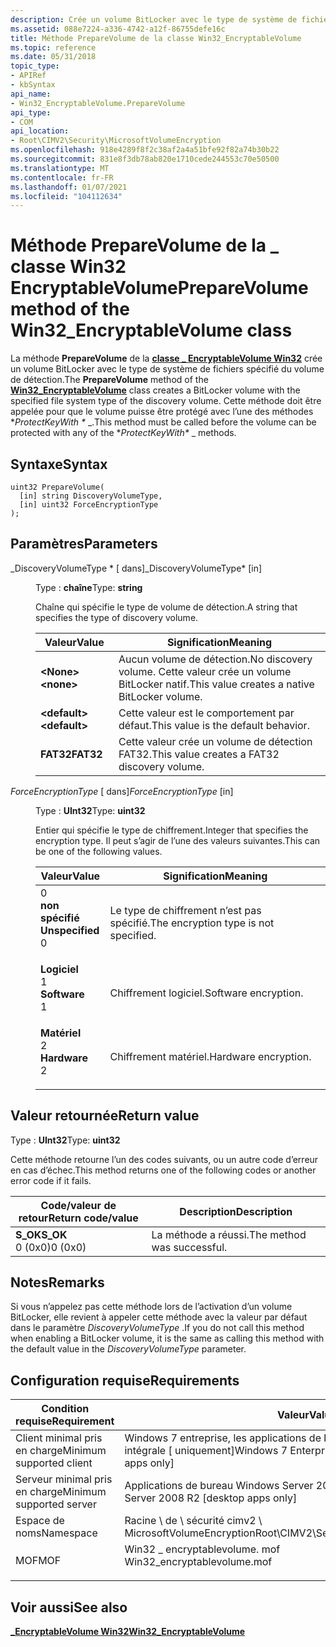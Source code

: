 ```yaml
---
description: Crée un volume BitLocker avec le type de système de fichiers spécifié du volume de détection.
ms.assetid: 088e7224-a336-4742-a12f-86755defe16c
title: Méthode PrepareVolume de la classe Win32_EncryptableVolume
ms.topic: reference
ms.date: 05/31/2018
topic_type:
- APIRef
- kbSyntax
api_name:
- Win32_EncryptableVolume.PrepareVolume
api_type:
- COM
api_location:
- Root\CIMV2\Security\MicrosoftVolumeEncryption
ms.openlocfilehash: 918e4289f8f2c38af2a4a51bfe92f82a74b30b22
ms.sourcegitcommit: 831e8f3db78ab820e1710cede244553c70e50500
ms.translationtype: MT
ms.contentlocale: fr-FR
ms.lasthandoff: 01/07/2021
ms.locfileid: "104112634"
---
```

# <a name="preparevolume-method-of-the-win32_encryptablevolume-class"></a><span data-ttu-id="1c0d4-103">Méthode PrepareVolume de la \_ classe Win32 EncryptableVolume</span><span class="sxs-lookup"><span data-stu-id="1c0d4-103">PrepareVolume method of the Win32\_EncryptableVolume class</span></span>

<span data-ttu-id="1c0d4-104">La méthode **PrepareVolume** de la [**classe \_ EncryptableVolume Win32**](win32-encryptablevolume.md) crée un volume BitLocker avec le type de système de fichiers spécifié du volume de détection.</span><span class="sxs-lookup"><span data-stu-id="1c0d4-104">The **PrepareVolume** method of the [**Win32\_EncryptableVolume**](win32-encryptablevolume.md) class creates a BitLocker volume with the specified file system type of the discovery volume.</span></span> <span data-ttu-id="1c0d4-105">Cette méthode doit être appelée pour que le volume puisse être protégé avec l’une des méthodes \**ProtectKeyWith \** _.</span><span class="sxs-lookup"><span data-stu-id="1c0d4-105">This method must be called before the volume can be protected with any of the \**ProtectKeyWith\** _ methods.</span></span>

## <a name="syntax"></a><span data-ttu-id="1c0d4-106">Syntaxe</span><span class="sxs-lookup"><span data-stu-id="1c0d4-106">Syntax</span></span>

```mof
uint32 PrepareVolume(
  [in] string DiscoveryVolumeType,
  [in] uint32 ForceEncryptionType
);
```

## <a name="parameters"></a><span data-ttu-id="1c0d4-107">Paramètres</span><span class="sxs-lookup"><span data-stu-id="1c0d4-107">Parameters</span></span>

<dl> <dt>

<span data-ttu-id="1c0d4-108">_DiscoveryVolumeType \* \[ dans\]</span><span class="sxs-lookup"><span data-stu-id="1c0d4-108">_DiscoveryVolumeType\* \[in\]</span></span>
</dt> <dd>

<span data-ttu-id="1c0d4-109">Type : **chaîne**</span><span class="sxs-lookup"><span data-stu-id="1c0d4-109">Type: **string**</span></span>

<span data-ttu-id="1c0d4-110">Chaîne qui spécifie le type de volume de détection.</span><span class="sxs-lookup"><span data-stu-id="1c0d4-110">A string that specifies the type of discovery volume.</span></span>

| <span data-ttu-id="1c0d4-111">Valeur</span><span class="sxs-lookup"><span data-stu-id="1c0d4-111">Value</span></span>               | <span data-ttu-id="1c0d4-112">Signification</span><span class="sxs-lookup"><span data-stu-id="1c0d4-112">Meaning</span></span>                                                            |
|---------------------|--------------------------------------------------------------------|
| <span data-ttu-id="1c0d4-113">**&lt;None&gt;**</span><span class="sxs-lookup"><span data-stu-id="1c0d4-113">**&lt;none&gt;**</span></span>    | <span data-ttu-id="1c0d4-114">Aucun volume de détection.</span><span class="sxs-lookup"><span data-stu-id="1c0d4-114">No discovery volume.</span></span> <span data-ttu-id="1c0d4-115">Cette valeur crée un volume BitLocker natif.</span><span class="sxs-lookup"><span data-stu-id="1c0d4-115">This value creates a native BitLocker volume.</span></span> |
| <span data-ttu-id="1c0d4-116">**&lt;default&gt;**</span><span class="sxs-lookup"><span data-stu-id="1c0d4-116">**&lt;default&gt;**</span></span> | <span data-ttu-id="1c0d4-117">Cette valeur est le comportement par défaut.</span><span class="sxs-lookup"><span data-stu-id="1c0d4-117">This value is the default behavior.</span></span>                                |
| <span data-ttu-id="1c0d4-118">**FAT32**</span><span class="sxs-lookup"><span data-stu-id="1c0d4-118">**FAT32**</span></span>           | <span data-ttu-id="1c0d4-119">Cette valeur crée un volume de détection FAT32.</span><span class="sxs-lookup"><span data-stu-id="1c0d4-119">This value creates a FAT32 discovery volume.</span></span>                       |

</dd> <dt>

<span data-ttu-id="1c0d4-120">*ForceEncryptionType* \[ dans\]</span><span class="sxs-lookup"><span data-stu-id="1c0d4-120">*ForceEncryptionType* \[in\]</span></span>
</dt> <dd>

<span data-ttu-id="1c0d4-121">Type : **UInt32**</span><span class="sxs-lookup"><span data-stu-id="1c0d4-121">Type: **uint32**</span></span>

<span data-ttu-id="1c0d4-122">Entier qui spécifie le type de chiffrement.</span><span class="sxs-lookup"><span data-stu-id="1c0d4-122">Integer that specifies the encryption type.</span></span> <span data-ttu-id="1c0d4-123">Il peut s’agir de l’une des valeurs suivantes.</span><span class="sxs-lookup"><span data-stu-id="1c0d4-123">This can be one of the following values.</span></span>

| <span data-ttu-id="1c0d4-124">Valeur</span><span class="sxs-lookup"><span data-stu-id="1c0d4-124">Value</span></span>                                                                                                                                                                                                                                       | <span data-ttu-id="1c0d4-125">Signification</span><span class="sxs-lookup"><span data-stu-id="1c0d4-125">Meaning</span></span>                                          |
|---------------------------------------------------------------------------------------------------------------------------------------------------------------------------------------------------------------------------------------------|--------------------------------------------------|
| <span id="Unspecified"></span><span id="unspecified"></span><span id="UNSPECIFIED"></span><dl> <span data-ttu-id="1c0d4-126"><dt>0</dt> <dt>**non spécifié**</dt></span><span class="sxs-lookup"><span data-stu-id="1c0d4-126"><dt>**Unspecified**</dt> <dt>0</dt></span></span> </dl> | <span data-ttu-id="1c0d4-127">Le type de chiffrement n’est pas spécifié.</span><span class="sxs-lookup"><span data-stu-id="1c0d4-127">The encryption type is not specified.</span></span><br/> |
| <span id="Software"></span><span id="software"></span><span id="SOFTWARE"></span><dl> <span data-ttu-id="1c0d4-128"><dt>**Logiciel**</dt> <dt>1</dt></span><span class="sxs-lookup"><span data-stu-id="1c0d4-128"><dt>**Software**</dt> <dt>1</dt></span></span> </dl>             | <span data-ttu-id="1c0d4-129">Chiffrement logiciel.</span><span class="sxs-lookup"><span data-stu-id="1c0d4-129">Software encryption.</span></span><br/>                  |
| <span id="Hardware"></span><span id="hardware"></span><span id="HARDWARE"></span><dl> <span data-ttu-id="1c0d4-130"><dt>**Matériel**</dt> <dt>2</dt></span><span class="sxs-lookup"><span data-stu-id="1c0d4-130"><dt>**Hardware**</dt> <dt>2</dt></span></span> </dl>             | <span data-ttu-id="1c0d4-131">Chiffrement matériel.</span><span class="sxs-lookup"><span data-stu-id="1c0d4-131">Hardware encryption.</span></span><br/>                  |

</dd> </dl>

## <a name="return-value"></a><span data-ttu-id="1c0d4-132">Valeur retournée</span><span class="sxs-lookup"><span data-stu-id="1c0d4-132">Return value</span></span>

<span data-ttu-id="1c0d4-133">Type : **UInt32**</span><span class="sxs-lookup"><span data-stu-id="1c0d4-133">Type: **uint32**</span></span>

<span data-ttu-id="1c0d4-134">Cette méthode retourne l’un des codes suivants, ou un autre code d’erreur en cas d’échec.</span><span class="sxs-lookup"><span data-stu-id="1c0d4-134">This method returns one of the following codes or another error code if it fails.</span></span>

| <span data-ttu-id="1c0d4-135">Code/valeur de retour</span><span class="sxs-lookup"><span data-stu-id="1c0d4-135">Return code/value</span></span>      | <span data-ttu-id="1c0d4-136">Description</span><span class="sxs-lookup"><span data-stu-id="1c0d4-136">Description</span></span>                     |
|------------------------|---------------------------------|
| <span data-ttu-id="1c0d4-137">**S_OK**</span><span class="sxs-lookup"><span data-stu-id="1c0d4-137">**S_OK**</span></span> <br/> <span data-ttu-id="1c0d4-138">0 (0x0)</span><span class="sxs-lookup"><span data-stu-id="1c0d4-138">0 (0x0)</span></span> | <span data-ttu-id="1c0d4-139">La méthode a réussi.</span><span class="sxs-lookup"><span data-stu-id="1c0d4-139">The method was successful.</span></span><br/> |

## <a name="remarks"></a><span data-ttu-id="1c0d4-140">Notes</span><span class="sxs-lookup"><span data-stu-id="1c0d4-140">Remarks</span></span>

<span data-ttu-id="1c0d4-141">Si vous n’appelez pas cette méthode lors de l’activation d’un volume BitLocker, elle revient à appeler cette méthode avec la valeur par défaut dans le paramètre *DiscoveryVolumeType* .</span><span class="sxs-lookup"><span data-stu-id="1c0d4-141">If you do not call this method when enabling a BitLocker volume, it is the same as calling this method with the default value in the *DiscoveryVolumeType* parameter.</span></span>

## <a name="requirements"></a><span data-ttu-id="1c0d4-142">Configuration requise</span><span class="sxs-lookup"><span data-stu-id="1c0d4-142">Requirements</span></span>

| <span data-ttu-id="1c0d4-143">Condition requise</span><span class="sxs-lookup"><span data-stu-id="1c0d4-143">Requirement</span></span> | <span data-ttu-id="1c0d4-144">Valeur</span><span class="sxs-lookup"><span data-stu-id="1c0d4-144">Value</span></span> |
|-------------------------------------|---------------------------------------------------------------------------------------------------------|
| <span data-ttu-id="1c0d4-145">Client minimal pris en charge</span><span class="sxs-lookup"><span data-stu-id="1c0d4-145">Minimum supported client</span></span><br/> | <span data-ttu-id="1c0d4-146">Windows 7 entreprise, les applications de bureau Windows 7 édition intégrale \[ uniquement\]</span><span class="sxs-lookup"><span data-stu-id="1c0d4-146">Windows 7 Enterprise, Windows 7 Ultimate \[desktop apps only\]</span></span><br/>                               |
| <span data-ttu-id="1c0d4-147">Serveur minimal pris en charge</span><span class="sxs-lookup"><span data-stu-id="1c0d4-147">Minimum supported server</span></span><br/> | <span data-ttu-id="1c0d4-148">Applications de bureau Windows Server 2008 R2 \[ uniquement\]</span><span class="sxs-lookup"><span data-stu-id="1c0d4-148">Windows Server 2008 R2 \[desktop apps only\]</span></span><br/>                                                 |
| <span data-ttu-id="1c0d4-149">Espace de noms</span><span class="sxs-lookup"><span data-stu-id="1c0d4-149">Namespace</span></span><br/>                | <span data-ttu-id="1c0d4-150">Racine \\ de \\ sécurité cimv2 \\ MicrosoftVolumeEncryption</span><span class="sxs-lookup"><span data-stu-id="1c0d4-150">Root\\CIMV2\\Security\\MicrosoftVolumeEncryption</span></span><br/>                                             |
| <span data-ttu-id="1c0d4-151">MOF</span><span class="sxs-lookup"><span data-stu-id="1c0d4-151">MOF</span></span><br/>                      | <dl> <span data-ttu-id="1c0d4-152"><dt>Win32 \_ encryptablevolume. mof</dt></span><span class="sxs-lookup"><span data-stu-id="1c0d4-152"><dt>Win32\_encryptablevolume.mof</dt></span></span> </dl> |

## <a name="see-also"></a><span data-ttu-id="1c0d4-153">Voir aussi</span><span class="sxs-lookup"><span data-stu-id="1c0d4-153">See also</span></span>

[<span data-ttu-id="1c0d4-154">**\_EncryptableVolume Win32**</span><span class="sxs-lookup"><span data-stu-id="1c0d4-154">**Win32\_EncryptableVolume**</span></span>](win32-encryptablevolume.md)
